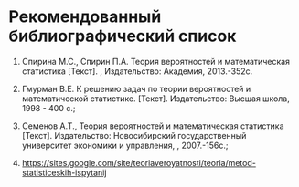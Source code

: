 # Рекомендованный библиографический список

1. Спирина М.С., Спирин П.А.  Теория вероятностей и математическая статистика [Текст].  ,  Издательство: Академия, 2013.-352с.
2. Гмурман В.Е. К решению задач по теории вероятностей и математической статистике.  [Текст].  Издательство: Высшая школа,  1998 - 400 с.;

3. Семенов А.Т., Теория вероятностей и математическая статистика [Текст].  Издательство:   Новосибирский государственный университет экономики и управления, , 2007.-156с.;

4. https://sites.google.com/site/teoriaveroyatnosti/teoria/metod-statisticeskih-ispytanij

